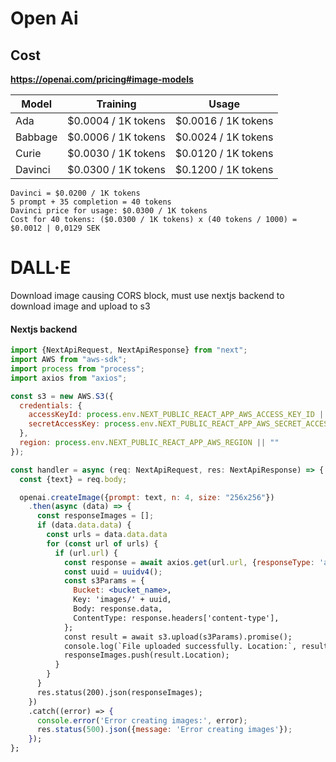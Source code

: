 # Open Ai

## Cost
**https://openai.com/pricing#image-models**

| Model   | Training            | Usage              |
| ------- | ------------------- | ------------------ |
| Ada     | $0.0004 / 1K tokens | $0.0016 / 1K tokens |
| Babbage | $0.0006 / 1K tokens | $0.0024 / 1K tokens |
| Curie   | $0.0030 / 1K tokens | $0.0120 / 1K tokens |
| Davinci | $0.0300 / 1K tokens | $0.1200 / 1K tokens |

```
Davinci = $0.0200 / 1K tokens
5 prompt + 35 completion = 40 tokens
Davinci price for usage: $0.0300 / 1K tokens
Cost for 40 tokens: ($0.0300 / 1K tokens) x (40 tokens / 1000) = $0.0012 | 0,0129 SEK
```


# DALL·E

Download image causing CORS block, must use nextjs backend to download image and upload to s3

#### Nextjs backend

```jsx
import {NextApiRequest, NextApiResponse} from "next";
import AWS from "aws-sdk";
import process from "process";
import axios from "axios";

const s3 = new AWS.S3({
  credentials: {
    accessKeyId: process.env.NEXT_PUBLIC_REACT_APP_AWS_ACCESS_KEY_ID || "",
    secretAccessKey: process.env.NEXT_PUBLIC_REACT_APP_AWS_SECRET_ACCESS_KEY || ""
  },
  region: process.env.NEXT_PUBLIC_REACT_APP_AWS_REGION || ""
});

const handler = async (req: NextApiRequest, res: NextApiResponse) => {
  const {text} = req.body;

  openai.createImage({prompt: text, n: 4, size: "256x256"})
    .then(async (data) => {
      const responseImages = [];
      if (data.data.data) {
        const urls = data.data.data
        for (const url of urls) {
          if (url.url) {
            const response = await axios.get(url.url, {responseType: 'arraybuffer'});
            const uuid = uuidv4();
            const s3Params = {
              Bucket: <bucket_name>,
              Key: 'images/' + uuid,
              Body: response.data,
              ContentType: response.headers['content-type'],
            };
            const result = await s3.upload(s3Params).promise();
            console.log(`File uploaded successfully. Location:`, result.Location);
            responseImages.push(result.Location);
          }
        }
      }
      res.status(200).json(responseImages);
    })
    .catch((error) => {
      console.error('Error creating images:', error);
      res.status(500).json({message: 'Error creating images'});
    });
};
```